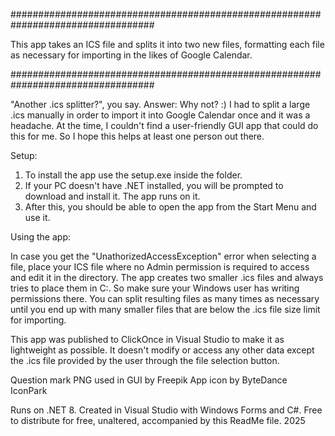 ##################################################################################

This app takes an ICS file and splits it into two new files, 
formatting each file as necessary for importing in the likes of Google Calendar. 

##################################################################################

"Another .ics splitter?", you say.
Answer: Why not? :) I had to split a large .ics manually in order to import it into
Google Calendar once and it was a headache. At the time, I couldn't find a user-friendly
GUI app that could do this for me. So I hope this helps at least one person out there. 

Setup:

1. To install the app use the setup.exe inside the folder.
2. If your PC doesn't have .NET installed, you will be prompted to download and install it. 
The app runs on it.
3. After this, you should be able to open the app from the Start Menu and use it.

Using the app:

In case you get the "UnathorizedAccessException" error when selecting a file, 
place your ICS file where no Admin permission is required to access and edit it in the directory.
The app creates two smaller .ics files and always tries to place them in C:\. 
So make sure your Windows user has writing permissions there.
You can split resulting files as many times as necessary until you end up with many smaller files
that are below the .ics file size limit for importing.

This app was published to ClickOnce in Visual Studio to make it as lightweight as possible.
It doesn't modify or access any other data except the .ics file provided by the user 
through the file selection button.


Question mark PNG used in GUI by Freepik
App icon by ByteDance IconPark

Runs on .NET 8. Created in Visual Studio with Windows Forms and C#.
Free to distribute for free, unaltered, accompanied by this ReadMe file.
2025
